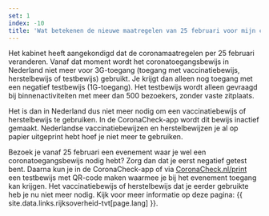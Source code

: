 ```yaml
---
set: 1
index: -10
title: 'Wat betekenen de nieuwe maatregelen van 25 februari voor mijn coronabewijs?'
---
```

Het kabinet heeft aangekondigd dat de coronamaatregelen per 25 februari veranderen. Vanaf dat moment wordt het coronatoegangsbewijs in Nederland niet meer voor 3G-toegang (toegang met vaccinatiebewijs, herstelbewijs of testbewijs) gebruikt. Je krijgt dan alleen nog toegang met een negatief testbewijs (1G-toegang). Het testbewijs wordt alleen gevraagd bij binnenactiviteiten met meer dan 500 bezoekers, zonder vaste zitplaats.

Het is dan in Nederland dus niet meer nodig om een vaccinatiebewijs of herstelbewijs te gebruiken. In de CoronaCheck-app wordt dit bewijs inactief gemaakt. Nederlandse vaccinatiebewijzen en herstelbewijzen je al op papier uitgeprint hebt hoef je niet meer te gebruiken. 

Bezoek je vanaf 25 februari een evenement waar je wel een coronatoegangsbewijs nodig hebt? Zorg dan dat je eerst negatief getest bent. Daarna kun je in de CoronaCheck-app of via [CoronaCheck.nl/print](http://coronacheck.nl/print) een testbewijs met QR-code maken waarmee je bij het evenement toegang kan krijgen. Het vaccinatiebewijs of herstelbewijs dat je eerder gebruikte heb je nu niet meer nodig. Kijk voor meer informatie op deze pagina: {{ site.data.links.rijksoverheid-tvt[page.lang] }}.
